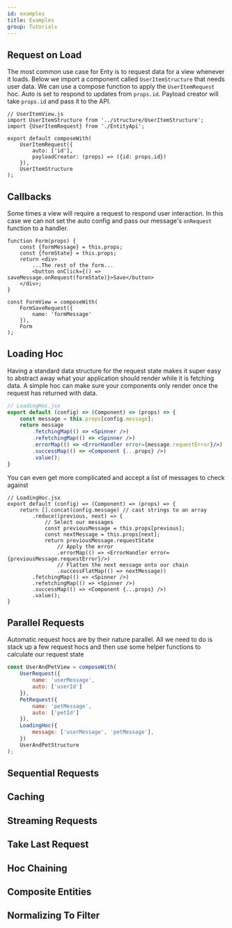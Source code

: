 ```yaml
---
id: examples
title: Examples
group: Tutorials
---
```


## Request on Load
The most common use case for Enty is to request data for a view whenever it loads. 
Below we import a component called `UserItemStructure` that needs user data.
We can use a compose function to apply the `UserItemRequest` hoc.
Auto is set to respond to updates from `props.id`.
Payload creator will take `props.id` and pass it to the API.

```
// UserItemView.js
import UserItemStructure from '../structure/UserItemStructure';
import {UserItemRequest} from './EntityApi';

export default composeWith(
    UserItemRequest({
        auto: ['id'],
        payloadCreator: (props) => ({id: props.id})
    }),
    UserItemStructure
);
```

## Callbacks
Some times a view will require a request to respond user interaction. In this case we can not set
the auto config and pass our message's `onRequest` function to a handler.

```
function Form(props) {
    const {formMessage} = this.props;
    const {formState} = this.props;
    return <div>
        ...The rest of the form...
        <button onClick={() => saveMessage.onRequest(formState)}>Save</button>
    </div>;
}

const FormView = composeWith(
    FormSaveRequest({
        name: 'formMessage'
    }),
    Form
);

```
## Loading Hoc
Having a standard data structure for the request state makes it super easy to abstract away what
your application should render while it is fetching data. A simple hoc can make sure your components
only render once the request has returned with data.

```jsx
// LoadingHoc.jsx
export default (config) => (Component) => (props) => {
    const message = this.props[config.message];
    return message
        .fetchingMap(() => <Spinner />)
        .refetchingMap(() => <Spinner />)
        .errorMap(() => <ErrorHandler error={message.requestError}/>)
        .successMap(() => <Component {...props} />)
        .value();
}
```

You can even get more complicated and accept a list of messages to check against

```
// LoadingHoc.jsx
export default (config) => (Component) => (props) => {
    return [].concat(config.message) // cast strings to an array
        .reduce((previous, next) => {
            // Select our messages
            const previousMessage = this.props[previous];
            const nextMessage = this.props[next];
            return previousMessage.requestState
                // Apply the error
                .errorMap(() => <ErrorHandler error={previousMessage.requestError}/>)
                // Flatten the next message onto our chain
                .successFlatMap(() => nextMessage))
        .fetchingMap(() => <Spinner />)
        .refetchingMap(() => <Spinner />)
        .successMap(() => <Component {...props} />)
        .value();
}
```

## Parallel Requests
Automatic request hocs are by their nature parallel. All we need to do is stack up a few request
hocs and then use some helper functions to calculate our request state

```js
const UserAndPetView = composeWith(
    UserRequest({
        name: 'userMessage',
        auto: ['userId']
    }),
    PetRequest({
        name: 'petMessage',
        auto: ['petId']
    }),
    LoadingHoc({
        message: ['userMessage', 'petMessage'],
    })
    UserAndPetStructure
);
```

## Sequential Requests


## Caching

## Streaming Requests

## Take Last Request

## Hoc Chaining

## Composite Entities

## Normalizing To Filter

